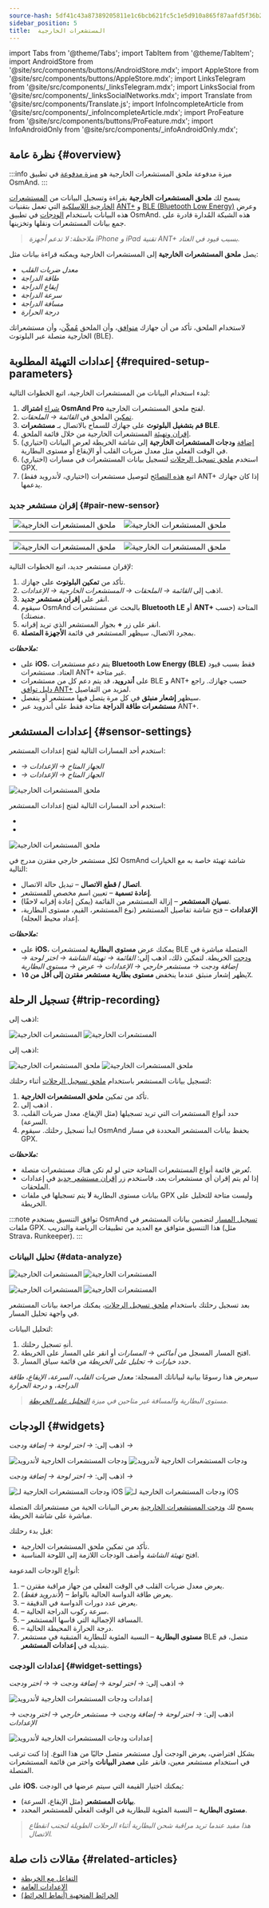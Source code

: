 ```yaml
---
source-hash: 5df41c43a87389205811e1c6bcb621fc5c1e5d910a865f87aafd5f36b2c568be
sidebar_position: 5
title:  المستشعرات الخارجية
---
```

import Tabs from '@theme/Tabs';
import TabItem from '@theme/TabItem';
import AndroidStore from '@site/src/components/buttons/AndroidStore.mdx';
import AppleStore from '@site/src/components/buttons/AppleStore.mdx';
import LinksTelegram from '@site/src/components/_linksTelegram.mdx';
import LinksSocial from '@site/src/components/_linksSocialNetworks.mdx';
import Translate from '@site/src/components/Translate.js';
import InfoIncompleteArticle from '@site/src/components/_infoIncompleteArticle.mdx';
import ProFeature from '@site/src/components/buttons/ProFeature.mdx';
import InfoAndroidOnly from '@site/src/components/_infoAndroidOnly.mdx';



## نظرة عامة {#overview}

:::info ميزة مدفوعة
ملحق المستشعرات الخارجية هو [ميزة مدفوعة](../purchases/index.md) في تطبيق OsmAnd.
:::

يسمح لك **ملحق المستشعرات الخارجية** بقراءة وتسجيل البيانات من [المستشعرات الخارجية اللاسلكية](https://en.wikipedia.org/wiki/Wireless_sensor_network) التي تعمل بتقنيات [ANT+](https://en.wikipedia.org/wiki/ANT_(network)) و [BLE (Bluetooth Low Energy)](https://en.wikipedia.org/wiki/Bluetooth_Low_Energy) وعرض هذه البيانات باستخدام [الودجات](#widgets) في تطبيق OsmAnd. هذه الشبكة المُدارة قادرة على جمع بيانات المستشعرات ونقلها وتخزينها.

> *ملاحظة: لا تدعم أجهزة iPhone و iPad تقنية ANT+ بسبب قيود في العتاد.*

يصل **ملحق المستشعرات الخارجية** إلى المستشعرات الخارجية ويمكنه قراءة بيانات مثل:

- *معدل ضربات القلب*
- *طاقة الدراجة*
- *إيقاع الدراجة*
- *سرعة الدراجة*
- *مسافة الدراجة*
- *درجة الحرارة*

لاستخدام الملحق، تأكد من أن جهازك [متوافق](#pair-new-sensor)، وأن الملحق [مُمكّن](../plugins/#enable--disable)، وأن مستشعراتك الخارجية متصلة عبر البلوتوث (BLE).


## إعدادات التهيئة المطلوبة {#required-setup-parameters}

لبدء استخدام البيانات من المستشعرات الخارجية، اتبع الخطوات التالية:

1. [شراء](../purchases/) **اشتراك OsmAnd Pro** لفتح ملحق المستشعرات الخارجية.
2. [تمكين](../plugins/#enable--disable) الملحق في *القائمة → الملحقات*.
3. **قم بتشغيل البلوتوث** على جهازك للسماح بالاتصال بـ **مستشعرات BLE**.
4. [إقران وتهيئة](#pair-new-sensor) المستشعرات الخارجية من خلال قائمة الملحق.
5. (اختياري) [إضافة](#widgets) **ودجات المستشعرات الخارجية** إلى شاشة الخريطة لعرض البيانات في الوقت الفعلي مثل معدل ضربات القلب أو الإيقاع أو مستوى البطارية.
6. (اختياري) استخدم [ملحق تسجيل الرحلات](../plugins/trip-recording.md) لتسجيل بيانات المستشعرات في مسارات GPX.
7. (اختياري، لأندرويد فقط) اتبع [هذه النصائح](https://www.thisisant.com/consumer/ant-101/ant-in-phones) لتوصيل مستشعرات ANT+ إذا كان جهازك يدعمها.


### إقران مستشعر جديد {#pair-new-sensor}

<Tabs groupId="operating-systems" queryString="current-os">

<TabItem value="android" label="Android">

| | |
| --- | --- |
| ![ملحق المستشعرات الخارجية](@site/static/img/plugins/sensors/external_sensors_pair_sensors_1.png) | ![ملحق المستشعرات الخارجية](@site/static/img/plugins/sensors/external_sensors_pair_sensors_2.png) |

</TabItem>

<TabItem value="ios" label="iOS">

| | |
| --- | --- |
| ![ملحق المستشعرات الخارجية](@site/static/img/plugins/sensors/external_sensors_first_start_ios.png) |  ![ملحق المستشعرات الخارجية](@site/static/img/plugins/sensors/external_sensors_bluetooth_turned_off_ios.png) |

</TabItem>

</Tabs>

لإقران مستشعر جديد، اتبع الخطوات التالية:

1. تأكد من **تمكين البلوتوث** على جهازك.
2. اذهب إلى *القائمة → الملحقات → المستشعرات الخارجية → الإعدادات*.
3. انقر على **إقران مستشعر جديد**.
4. سيقوم OsmAnd بالبحث عن مستشعرات **Bluetooth LE** أو **ANT+** المتاحة (حسب منصتك).
5. انقر على زر **+** بجوار المستشعر الذي تريد إقرانه.
6. بمجرد الاتصال، سيظهر المستشعر في قائمة **الأجهزة المتصلة**.

***ملاحظات:***

- على **iOS**، يتم دعم مستشعرات **Bluetooth Low Energy (BLE)** فقط بسبب قيود العتاد. مستشعرات ANT+ غير متاحة.
- على **أندرويد**، قد يتم دعم كل من مستشعرات BLE و ANT+ حسب جهازك. راجع [دليل توافق ANT+](https://www.thisisant.com/consumer/ant-101/ant-in-phones) لمزيد من التفاصيل.
- سيظهر **إشعار منبثق** في كل مرة يتصل فيها مستشعر أو ينفصل.
- **مستشعرات طاقة الدراجة** متاحة فقط على أندرويد عبر ANT+.


## إعدادات المستشعر {#sensor-settings}

<Tabs groupId="operating-systems" queryString="current-os">

<TabItem value="android" label="Android">

استخدم أحد المسارات التالية لفتح إعدادات المستشعر:

- *<Translate android="true" ids="shared_string_menu,plugin_settings,external_sensors_plugin_name"/> → الجهاز المتاح → الإعدادات*
- *<Translate android="true" ids="shared_string_menu,configure_profile,plugins_settings,external_sensors_plugin_name"/> → الجهاز المتاح → الإعدادات*

![ملحق المستشعرات الخارجية](@site/static/img/plugins/sensors/external_sensors_sett_sensors_andr.png)

</TabItem>

<TabItem value="ios" label="iOS">

استخدم أحد المسارات التالية لفتح إعدادات المستشعر:

- *<Translate ios="true" ids="shared_string_menu,plugins_menu_group,external_sensors_plugin_name"/>*
- *<Translate ios="true" ids="shared_string_menu,shared_string_settings,selected_profile,plugins_menu_group,external_sensors_plugin_name"/>*

![ملحق المستشعرات الخارجية](@site/static/img/plugins/sensors/external_sensors_sett_sensors_ios.png)

</TabItem>

</Tabs>

لكل مستشعر خارجي مقترن مدرج في OsmAnd شاشة تهيئة خاصة به مع الخيارات التالية:

- **اتصال / قطع الاتصال** – تبديل حالة الاتصال.
- **إعادة تسمية** – تعيين اسم مخصص للمستشعر.
- **نسيان المستشعر** – إزالة المستشعر من القائمة (يمكن إعادة إقرانه لاحقًا).
- **الإعدادات** – فتح شاشة تفاصيل المستشعر (نوع المستشعر، القيم، مستوى البطارية، إعداد محيط العجلة).

***ملاحظات:***

- على **iOS**، يمكنك عرض **مستوى البطارية** لمستشعرات BLE المتصلة مباشرة في [ودجت](#widgets) الخريطة. لتمكين ذلك، اذهب إلى: *القائمة → تهيئة الشاشة → اختر لوحة → إضافة ودجت → مستشعر خارجي → الإعدادات → عرض → مستوى البطارية*
- يظهر إشعار منبثق عندما ينخفض **مستوى بطارية مستشعر مقترن إلى أقل من ١٥٪**.


## تسجيل الرحلة {#trip-recording}

<Tabs groupId="operating-systems" queryString="current-os">

<TabItem value="android" label="Android">

اذهب إلى: *<Translate android="true" ids="shared_string_menu,plugins_menu_group,record_plugin_name,shared_string_settings,data_settings,external_sensor_widgets"/>*

![المستشعرات الخارجية](@site/static/img/plugins/sensors/external_sensors_trip_recording_1.png)  ![المستشعرات الخارجية](@site/static/img/plugins/sensors/external_sensors_trip_recording_2.png)

</TabItem>

<TabItem value="ios" label="iOS">

اذهب إلى: *<Translate ios="true" ids="shared_string_menu,plugins_menu_group,record_plugin_name,shared_string_settings,shared_string_external"/>*

![ملحق المستشعرات الخارجية](@site/static/img/plugins/sensors/external_sensors_pair_sensors_5_ios.png)  ![ملحق المستشعرات الخارجية](@site/static/img/plugins/sensors/external_sensors_pair_sensors_6_ios.png)

</TabItem>

</Tabs>

لتسجيل بيانات المستشعر باستخدام [ملحق تسجيل الرحلات](../plugins/trip-recording.md#recording-settings) أثناء رحلتك:

1. تأكد من تمكين **ملحق المستشعرات الخارجية**.
2. اذهب إلى *<Translate android="true" ids="shared_string_menu,plugins_menu_group,record_plugin_name,shared_string_settings,data_settings,external_sensor_widgets"/>*.
3. حدد أنواع المستشعرات التي تريد تسجيلها (مثل الإيقاع، معدل ضربات القلب، السرعة).
4. ابدأ تسجيل رحلتك. سيقوم OsmAnd بحفظ بيانات المستشعر المحددة في مسار GPX.

***ملاحظات:***

- تُعرض قائمة أنواع المستشعرات المتاحة حتى لو لم تكن هناك مستشعرات متصلة.
- إذا لم يتم إقران أي مستشعرات بعد، فاستخدم زر [إقران مستشعر جديد](#pair-new-sensor) في إعدادات الملحقات.
- بيانات مستوى البطارية **لا** يتم تسجيلها في ملفات GPX وليست متاحة للتحليل على الخريطة.

:::note توافق التنسيق
يستخدم OsmAnd [تسجيل المسار](../plugins/trip-recording.md#recorded-gpx-file) لتضمين بيانات المستشعر في ملفات GPX. هذا التنسيق متوافق مع العديد من تطبيقات الرياضة والتدريب (مثل Strava، Runkeeper).
:::


### تحليل البيانات {#data-analyze}

<Tabs groupId="operating-systems" queryString="current-os">

<TabItem value="android" label="Android">

![المستشعرات الخارجية](@site/static/img/plugins/sensors/external_sensors_plugin_analyze_3_andr.png)  ![المستشعرات الخارجية](@site/static/img/plugins/sensors/external_sensors_plugin_analyze_5_andr.png)

</TabItem>

<TabItem value="ios" label="iOS">

![المستشعرات الخارجية](@site/static/img/plugins/sensors/external_sensors_plugin_analyze_1_ios.png)  ![المستشعرات الخارجية](@site/static/img/plugins/sensors/external_sensors_plugin_analyze_3_ios.png)

</TabItem>

</Tabs>

بعد تسجيل رحلتك باستخدام [ملحق تسجيل الرحلات](../plugins/trip-recording.md#recording-settings)، يمكنك مراجعة بيانات المستشعر في واجهة تحليل المسار.

لتحليل البيانات:

1. أنهِ تسجيل رحلتك.
2. افتح المسار المسجل من *أماكني → المسارات* أو انقر على المسار على الخريطة.
3. حدد *خيارات → تحليل على الخريطة* من قائمة سياق المسار.

سيعرض هذا رسومًا بيانية لبياناتك المسجلة: *معدل ضربات القلب*، *السرعة*، *الإيقاع*، *طاقة الدراجة*، و *درجة الحرارة*

> *مستوى البطارية والمسافة غير متاحين في ميزة [التحليل على الخريطة](../map/tracks/index.md#analyze-track-on-map).*


## الودجات {#widgets}

<Tabs groupId="operating-systems" queryString="current-os">

<TabItem value="android" label="Android">

اذهب إلى: *<Translate android="true" ids="shared_string_menu,map_widget_config,shared_string_widgets"/> → اختر لوحة → إضافة ودجت → <Translate android="true" ids="external_sensor_widgets"/>*

![ودجات المستشعرات الخارجية لأندرويد](@site/static/img/plugins/sensors/external-sensors-plugin-wid_1_andr.png)  ![ودجات المستشعرات الخارجية لأندرويد](@site/static/img/plugins/sensors/external-sensors-plugin-wid2.png)

</TabItem>

<TabItem value="ios" label="iOS">

اذهب إلى: *<Translate ios="true" ids="shared_string_menu,layer_map_appearance,shared_string_widgets"/> → اختر لوحة → إضافة ودجت → <Translate ios="true" ids="external_sensors_plugin_name"/>*

![ودجات المستشعرات الخارجية لـ iOS](@site/static/img/plugins/sensors/external_sens_widg_1_ios.png)  ![ودجات المستشعرات الخارجية لـ iOS](@site/static/img/plugins/sensors/external_sens_widg_3_ios.png)

</TabItem>

</Tabs>

يسمح لك [ودجت المستشعرات الخارجية](../widgets/info-widgets.md#external-sensors-widgets) بعرض البيانات الحية من مستشعراتك المتصلة مباشرة على شاشة الخريطة.

قبل بدء رحلتك:

- تأكد من تمكين ملحق المستشعرات الخارجية.
- افتح *تهيئة الشاشة* وأضف الودجات اللازمة إلى اللوحة المناسبة.

أنواع الودجات المدعومة:

1. **<Translate android="true" ids="map_widget_ant_heart_rate"/>** – يعرض معدل ضربات القلب في الوقت الفعلي من جهاز مراقبة مقترن.
2. **<Translate android="true" ids="map_widget_ant_bicycle_power"/>** (*لأندرويد فقط*) – يعرض طاقة الدواسة الحالية بالواط.
3. **<Translate android="true" ids="map_widget_ant_bicycle_cadence"/>** – يعرض عدد دورات الدواسة في الدقيقة.
4. **<Translate android="true" ids="map_widget_ant_bicycle_speed"/>** – سرعة ركوب الدراجة الحالية.
5. **<Translate android="true" ids="map_widget_ant_bicycle_dist"/>** – المسافة الإجمالية التي قاسها المستشعر.
6. **<Translate android="true" ids="external_device_characteristic_temperature"/>** – درجة الحرارة المحيطة الحالية.
7. **مستوى البطارية** – النسبة المئوية للبطارية المتبقية في مستشعر BLE متصل، قم بتبديله في **إعدادات المستشعر**.


### إعدادات الودجت {#widget-settings}

<Tabs groupId="operating-systems" queryString="current-os">

<TabItem value="android" label="Android">

اذهب إلى: *<Translate android="true" ids="shared_string_menu,map_widget_config,shared_string_widgets"/> → اختر لوحة → إضافة ودجت → <Translate android="true" ids="external_sensor_widgets"/> → اختر ودجت → <Translate android="true" ids="shared_string_settings"/>*

![إعدادات ودجات المستشعرات الخارجية لأندرويد](@site/static/img/plugins/sensors/external-sensors-widget-settings-android.png)

</TabItem>

<TabItem value="ios" label="iOS">

اذهب إلى: *<Translate ios="true" ids="shared_string_menu,layer_map_appearance,shared_string_widgets"/> → اختر لوحة → إضافة ودجت → مستشعر خارجي → اختر ودجت → الإعدادات*

![إعدادات ودجات المستشعرات الخارجية لأندرويد](@site/static/img/plugins/sensors/external-sensors-widget-settings-ios.png)

</TabItem>

</Tabs>

بشكل افتراضي، يعرض الودجت أول مستشعر متصل حاليًا من هذا النوع. إذا كنت ترغب في استخدام مستشعر معين، فانقر على **مصدر البيانات** واختر من قائمة المستشعرات المتصلة.

على **iOS**، يمكنك اختيار القيمة التي سيتم عرضها في الودجت:

- **بيانات المستشعر** (مثل الإيقاع، السرعة).
- **مستوى البطارية** – النسبة المئوية للبطارية في الوقت الفعلي للمستشعر المحدد.

> *هذا مفيد عندما تريد مراقبة شحن البطارية أثناء الرحلات الطويلة لتجنب انقطاع الاتصال.*


## مقالات ذات صلة {#related-articles}

- [التفاعل مع الخريطة](../../user/map/interact-with-map.md)
- [الإعدادات العامة](../../user/personal/global-settings.md)
- [الخرائط المتجهية (أنماط الخرائط)](../../user/map/vector-maps.md)